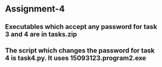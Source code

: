 # Assignment-4 #
## Executables which accept any password for task 3 and 4 are in tasks.zip ##
## The script which changes the password for task 4 is task4.py. It uses 15093123.program2.exe ##
